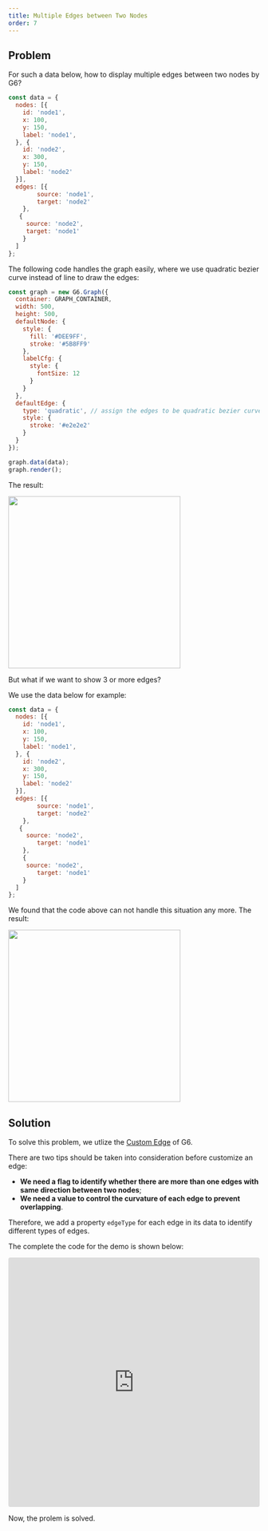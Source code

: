 ```yaml
---
title: Multiple Edges between Two Nodes
order: 7
---
```


## Problem
For such a data below, how to display multiple edges between two nodes by G6?

```javascript
const data = {
  nodes: [{
    id: 'node1',
    x: 100,
    y: 150,
    label: 'node1',
  }, {
    id: 'node2',
    x: 300,
    y: 150,
    label: 'node2'
  }],
  edges: [{
    	source: 'node1',
    	target: 'node2'
  	},
   {
   	 source: 'node2',
     target: 'node1'
  	}
  ]
};

```

The following code handles the graph easily, where we use quadratic bezier curve instead of line to draw the edges:

```javascript
const graph = new G6.Graph({
  container: GRAPH_CONTAINER,
  width: 500,
  height: 500,
  defaultNode: {
    style: {
      fill: '#DEE9FF',
      stroke: '#5B8FF9'
    },
    labelCfg: {
      style: {
        fontSize: 12
      }
    }
  },
  defaultEdge: {
    type: 'quadratic', // assign the edges to be quadratic bezier curves
    style: {
      stroke: '#e2e2e2'
    }
  }
});

graph.data(data);
graph.render();
```

The result:

<img src='https://gw.alipayobjects.com/mdn/rms_f8c6a0/afts/img/A*9u0BTpCAn-4AAAAAAAAAAABkARQnAQ' width=345 />


But what if we want to show 3 or more edges?

We use the data below for example:

```javascript
const data = {
  nodes: [{
    id: 'node1',
    x: 100,
    y: 150,
    label: 'node1',
  }, {
    id: 'node2',
    x: 300,
    y: 150,
    label: 'node2'
  }],
  edges: [{
    	source: 'node1',
    	target: 'node2'
  	},
   {
   	 source: 'node2',
    	target: 'node1'
  	},
    {
   	 source: 'node2',
    	target: 'node1'
  	}
  ]
};
```

We found that the code above can not handle this situation any more. The result:

<img src='https://gw.alipayobjects.com/mdn/rms_f8c6a0/afts/img/A*9u0BTpCAn-4AAAAAAAAAAABkARQnAQ' width=345 />

## Solution

To solve this problem, we utlize the [Custom Edge](/en/docs/manual/advanced/custom-edge) of G6.

There are two tips should be taken into consideration before customize an edge:

- **We need a flag to identify whether there are more than one edges with same direction between two nodes**;
- **We need a value to control the curvature of each edge to prevent overlapping**.

Therefore, we add a property `edgeType` for each edge in its data to identify different types of edges.

The complete the code for the demo is shown below:

<iframe
     src="https://codesandbox.io/embed/restless-breeze-fhief?fontsize=14&hidenavigation=1&theme=dark"
     style="width:100%; height:500px; border:0; border-radius: 4px; overflow:hidden;"
     title="restless-breeze-fhief"
     allow="geolocation; microphone; camera; midi; vr; accelerometer; gyroscope; payment; ambient-light-sensor; encrypted-media; usb"
     sandbox="allow-modals allow-forms allow-popups allow-scripts allow-same-origin"
   ></iframe>

Now, the prolem is solved.
